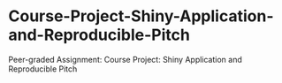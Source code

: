 # Course-Project-Shiny-Application-and-Reproducible-Pitch
Peer-graded Assignment: Course Project: Shiny Application and Reproducible Pitch
